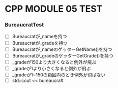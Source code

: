 # CPP MODULE 05 TEST

### BureaucratTest
- [ ] Bureaucratが_nameを持つ
- [ ] Bureaucratが_gradeを持つ
- [ ] Bureaucratが_nameのゲッターGetName()を持つ
- [ ] Bureaucratが_gradeのゲッターGetGrade()を持つ
- [ ] _gradeが150より大きくなると例外が飛ぶ
- [ ] _gradeが1より小さくなると例外が飛ぶ
- [ ] _gradeが1~150の範囲内のとき例外が飛ばない
- [ ] std::cout << bureaucraft
